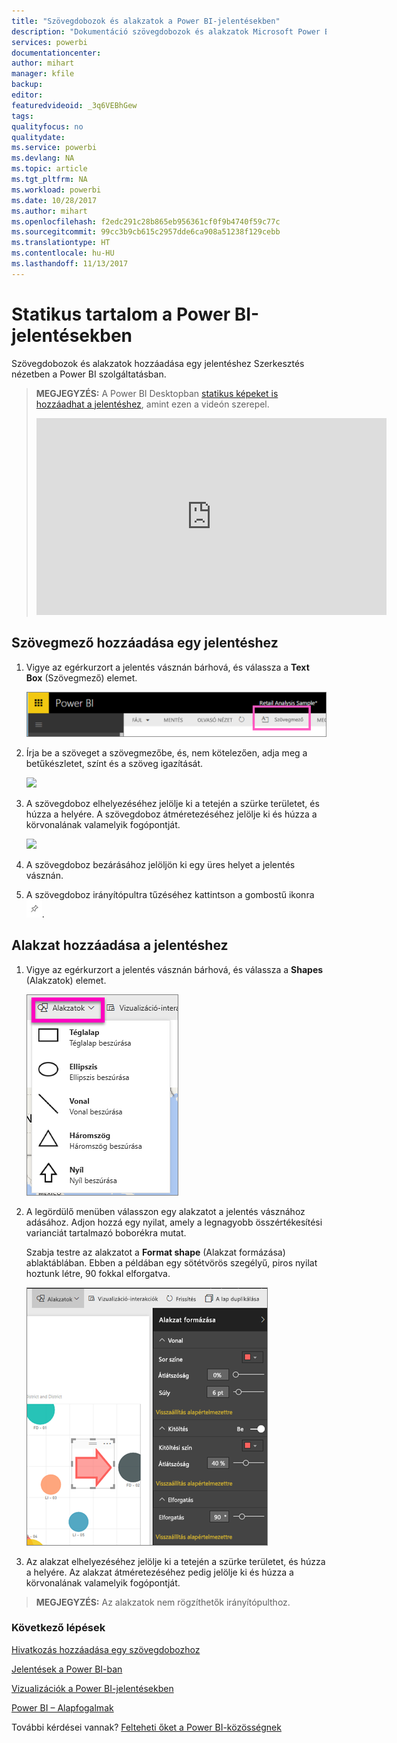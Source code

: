 ```yaml
---
title: "Szövegdobozok és alakzatok a Power BI-jelentésekben"
description: "Dokumentáció szövegdobozok és alakzatok Microsoft Power BI szolgáltatással történő hozzáadásáról és létrehozásáról a jelentésekben."
services: powerbi
documentationcenter: 
author: mihart
manager: kfile
backup: 
editor: 
featuredvideoid: _3q6VEBhGew
tags: 
qualityfocus: no
qualitydate: 
ms.service: powerbi
ms.devlang: NA
ms.topic: article
ms.tgt_pltfrm: NA
ms.workload: powerbi
ms.date: 10/28/2017
ms.author: mihart
ms.openlocfilehash: f2edc291c28b865eb956361cf0f9b4740f59c77c
ms.sourcegitcommit: 99cc3b9cb615c2957dde6ca908a51238f129cebb
ms.translationtype: HT
ms.contentlocale: hu-HU
ms.lasthandoff: 11/13/2017
---
```

# <a name="static-content-in-power-bi-reports"></a>Statikus tartalom a Power BI-jelentésekben
Szövegdobozok és alakzatok hozzáadása egy jelentéshez Szerkesztés nézetben a Power BI szolgáltatásban. 

> **MEGJEGYZÉS:** A Power BI Desktopban [statikus képeket is hozzáadhat a jelentéshez](guided-learning/visualizations.yml#step-11), amint ezen a videón szerepel.
> 
> <iframe width="560" height="315" src="https://www.youtube.com/embed/_3q6VEBhGew" frameborder="0" allowfullscreen></iframe>
> 
> 

## <a name="add-a-text-box-to-a-report"></a>Szövegmező hozzáadása egy jelentéshez
1. Vigye az egérkurzort a jelentés vásznán bárhová, és válassza a **Text Box** (Szövegmező) elemet.
   
   ![](media/power-bi-reports-add-text-and-shapes/pbi_textbox.png)
2. Írja be a szöveget a szövegmezőbe, és, nem kötelezően, adja meg a betűkészletet, színt és a szöveg igazítását. 
   
   ![](media/power-bi-reports-add-text-and-shapes/pbi_textbox2new.png)
3. A szövegdoboz elhelyezéséhez jelölje ki a tetején a szürke területet, és húzza a helyére. A szövegdoboz átméretezéséhez jelölje ki és húzza a körvonalának valamelyik fogópontját. 
   
   ![](media/power-bi-reports-add-text-and-shapes/textboxsmaller.gif)
4. A szövegdoboz bezárásához jelöljön ki egy üres helyet a jelentés vásznán.
5. A szövegdoboz irányítópultra tűzéséhez kattintson a gombostű ikonra ![](media/power-bi-reports-add-text-and-shapes/pbi_pintile.png). 

## <a name="add-a-shape-to-a-report"></a>Alakzat hozzáadása a jelentéshez
1. Vigye az egérkurzort a jelentés vásznán bárhová, és válassza a **Shapes** (Alakzatok) elemet.
   
   ![](media/power-bi-reports-add-text-and-shapes/power-bi-shapes.png)
2. A legördülő menüben válasszon egy alakzatot a jelentés vásznához adásához. Adjon hozzá egy nyilat, amely a legnagyobb összértékesítési varianciát tartalmazó boborékra mutat. 
   
   Szabja testre az alakzatot a **Format shape** (Alakzat formázása) ablaktáblában. Ebben a példában egy sötétvörös szegélyű, piros nyilat hoztunk létre, 90 fokkal elforgatva.
   
   ![](media/power-bi-reports-add-text-and-shapes/power-bi-arrrow.png)
3. Az alakzat elhelyezéséhez jelölje ki a tetején a szürke területet, és húzza a helyére. Az alakzat átméretezéséhez pedig jelölje ki és húzza a körvonalának valamelyik fogópontját. 

> **MEGJEGYZÉS:** Az alakzatok nem rögzíthetők irányítópulthoz. 
> 
> 

### <a name="next-steps"></a>Következő lépések
[Hivatkozás hozzáadása egy szövegdobozhoz](service-add-hyperlink-to-text-box.md)

[Jelentések a Power BI-ban](service-reports.md)

[Vizualizációk a Power BI-jelentésekben](power-bi-report-visualizations.md)

[Power BI – Alapfogalmak](service-basic-concepts.md)

További kérdései vannak? [Felteheti őket a Power BI-közösségnek](http://community.powerbi.com/)

